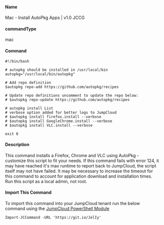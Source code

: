 #### Name

Mac - Install AutoPkg Apps | v1.0 JCCG

#### commandType

mac

#### Command

```
#!/bin/bash

# autopkg should be installed in /usr/local/bin
autopkg="/usr/local/bin/autopkg"

# Add repo definition
$autopkg repo-add https://github.com/autopkg/recipes

# Update repo definitions uncomment to update the repo below:
# $autopkg repo-update https://github.com/autopkg/recipes

# autopkg install List
# verbose option added for better logs to JumpCloud
# $autopkg install firefox.install --verbose
# $autopkg install GoogleChrome.install --verbose
# $autopkg install VLC.install --verbose

exit 0
```

#### Description

This command installs a Firefox, Chrome and VLC using AutoPkg - customize this script to fit your needs. If this command fails with error 124, it may have reached it's max runtime to report back to JumpCloud, the script itself may not have failed. It may be necessary to increase the timeout for this command to account for application download and installation times. Run this script as a local admin, not root.

#### Import This Command

To import this command into your JumpCloud tenant run the below command using the [JumpCloud PowerShell Module](https://github.com/TheJumpCloud/support/wiki/Installing-the-JumpCloud-PowerShell-Module)

```
Import-JCCommand -URL 'https://git.io/JelIy'
```
